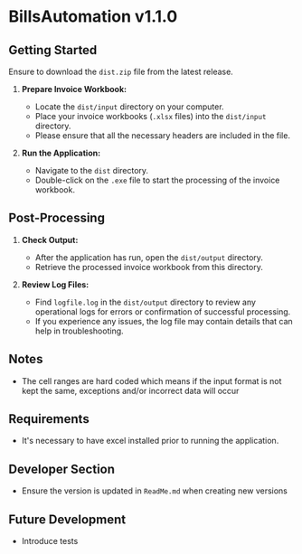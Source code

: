 # BillsAutomation v1.1.0

## Getting Started

Ensure to download the `dist.zip` file from the latest release.

1. **Prepare Invoice Workbook:**
   - Locate the `dist/input` directory on your computer.
   - Place your invoice workbooks (`.xlsx` files) into the `dist/input` directory.
   - Please ensure that all the necessary headers are included in the file.

2. **Run the Application:**
   - Navigate to the `dist` directory.
   - Double-click on the `.exe` file to start the processing of the invoice workbook.

## Post-Processing

1. **Check Output:**
   - After the application has run, open the `dist/output` directory.
   - Retrieve the processed invoice workbook from this directory.

2. **Review Log Files:**
   - Find `logfile.log` in the `dist/output` directory to review any operational logs for errors or confirmation of successful processing.
   - If you experience any issues, the log file may contain details that can help in troubleshooting.

## Notes

- The cell ranges are hard coded which means if the input format is not kept the same, exceptions and/or incorrect data will occur

## Requirements

- It's necessary to have excel installed prior to running the application.

## Developer Section

- Ensure the version is updated in `ReadMe.md` when creating new versions

## Future Development

- Introduce tests
